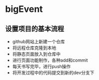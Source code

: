 # bigEvent

## 设置项目的基本流程

- github网站上新建一个仓库
- 将远程仓库克隆到本地
- 将静态页面放入到仓库中
- 进行页面功能制作，各种add和commit
- 每天书写完毕，进行push操作
- 将开发过程中的代码提交到新的dev分支下